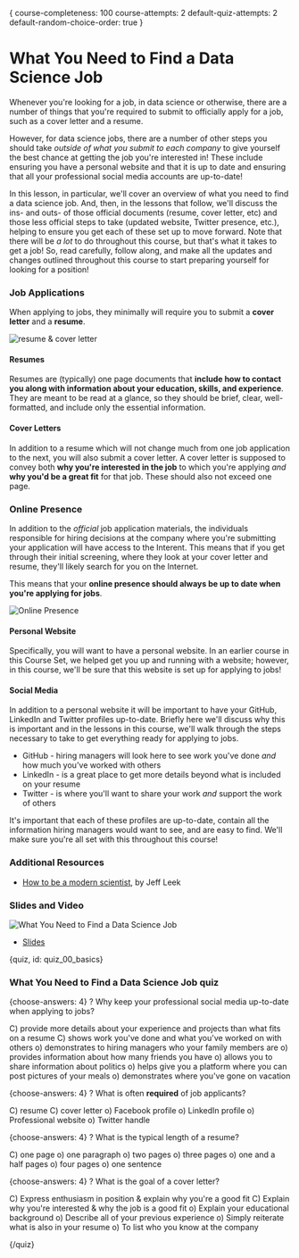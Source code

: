 {
course-completeness: 100
course-attempts: 2
default-quiz-attempts: 2
default-random-choice-order: true
}

# What You Need to Find a Data Science Job

Whenever you're looking for a job, in data science or otherwise, there are a number of things that you're required to submit to officially apply for a job, such as a cover letter and a resume. 

However, for data science jobs, there are a number of other steps you should take *outside of what you submit to each company* to give yourself the best chance at getting the job you're interested in! These include ensuring you have a personal website and that it is up to date and ensuring that all your professional social media accounts are up-to-date!

In this lesson, in particular, we'll cover an overview of what you need to find a data science job. And, then, in the lessons that follow, we'll discuss the ins- and outs- of those official documents (resume, cover letter, etc) and those less official steps to take (updated website, Twitter presence, etc.), helping to ensure you get each of these set up to move forward. Note that there will be *a lot* to do throughout this course, but that's what it takes to get a job! So, read carefully, follow along, and make all the updates and changes outlined throughout this course to start preparing yourself for looking for a position!

### Job Applications

When applying to jobs, they minimally will require you to submit a **cover letter** and a **resume**. 

![resume & cover letter](images/00_basics/00_dsjob_basics-1.png)

#### Resumes

Resumes are (typically) one page documents that **include how to contact you along with information about your education, skills, and experience**. They are meant to be read at a glance, so they should be brief, clear, well-formatted, and include only the essential information.

#### Cover Letters

In addition to a resume which will not change much from one job application to the next, you will also submit a cover letter. A cover letter is supposed to convey both **why you're interested in the job** to which you're applying *and* **why you'd be a great fit** for that job. These should also not exceed one page. 

### Online Presence

In addition to the *official* job application materials, the individuals responsible for hiring decisions at the company where you're submitting your application will have access to the Interent. This means that if you get through their initial screening, where they look at your cover letter and resume, they'll likely search for you on the Internet. 

This means that your **online presence should always be up to date when you're applying for jobs**. 

![Online Presence](images/00_basics/00_dsjob_basics-2.png)

#### Personal Website

Specifically, you will want to have a personal website. In an earlier course in this Course Set, we helped get you up and running with a website; however, in this course, we'll be sure that this website is set up for applying to jobs! 

#### Social Media

In addition to a personal website it will be important to have your GitHub, LinkedIn and Twitter profiles up-to-date. Briefly here we'll discuss why this is important and in the lessons in this course, we'll walk through the steps necessary to take to get everything ready for applying to jobs.

* GitHub - hiring managers will look here to see work you've done *and* how much you've worked with others
* LinkedIn - is a great place to get more details beyond what is included on your resume
* Twitter - is where you'll want to share your work *and* support the work of others

It's important that each of these profiles are up-to-date, contain all the information hiring managers would want to see, and are easy to find. We'll make sure you're all set with this throughout this course!

### Additional Resources

* [How to be a modern scientist](https://leanpub.com/modernscientist), by Jeff Leek

### Slides and Video

![What You Need to Find a Data Science Job](https://www.youtube.com/watch?v=jXlYxAFGm3c)

* [Slides](https://docs.google.com/presentation/d/1nXZfBoWEKMCz5hUVdlE-V4B1eVCSOOlS2FVByiQlZ2c/edit?usp=sharing)


{quiz, id: quiz_00_basics}

### What You Need to Find a Data Science Job quiz

{choose-answers: 4}
? Why keep your professional social media up-to-date when applying to jobs?

C) provide more details about your experience and projects than what fits on a resume
C) shows work you've done and what you've worked on with others
o) demonstrates to hiring managers who your family members are
o) provides information about how many friends you have
o) allows you to share information about politics
o) helps give you a platform where you can post pictures of your meals
o) demonstrates where you've gone on vacation


{choose-answers: 4}
? What is often **required** of job applicants?

C) resume
C) cover letter
o) Facebook profile
o) LinkedIn profile
o) Professional website
o) Twitter handle

{choose-answers: 4}
? What is the typical length of a resume?

C) one page
o) one paragraph
o) two pages
o) three pages
o) one and a half pages
o) four pages
o) one sentence

{choose-answers: 4}
? What is the goal of a cover letter?

C) Express enthusiasm in position & explain why you're a good fit
C) Explain why you're interested & why the job is a good fit
o) Explain your educational background
o) Describe all of your previous experience
o) Simply reiterate what is also in your resume
o) To list who you know at the company



{/quiz}

